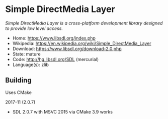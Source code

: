 # Simple DirectMedia Layer

_Simple DirectMedia Layer is a cross-platform development library designed to provide low level access._

- Home: https://www.libsdl.org/index.php
- Wikipedia: https://en.wikipedia.org/wiki/Simple_DirectMedia_Layer
- Download: https://www.libsdl.org/download-2.0.php
- State: mature
- Code: http://hg.libsdl.org/SDL (mercurial)
- Language(s): zlib

## Building

Uses CMake

2017-11 (2.0.7)
- SDL 2.0.7 with MSVC 2015 via CMake 3.9 works

